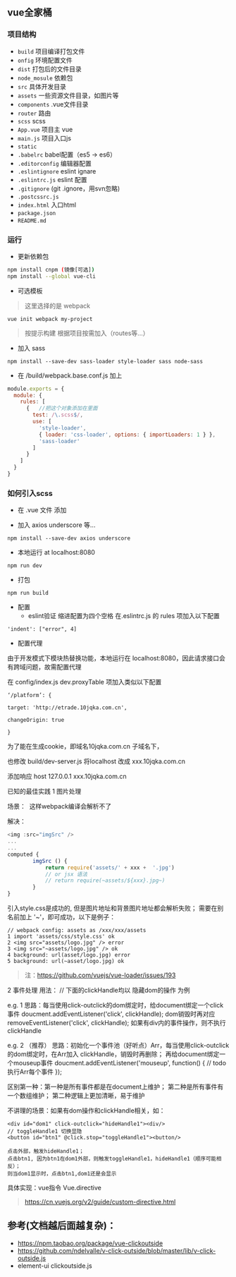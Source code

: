 ## vue全家桶

### 项目结构

* `build` 项目编译打包文件
* `onfig` 环境配置文件
* `dist` 打包后的文件目录
* `node_mosule` 依赖包
* `src` 具体开发目录
* `assets` 一些资源文件目录，如图片等
* `components` .vue文件目录
* `router` 路由
* `scss` scss
* `App.vue` 项目主 vue
* `main.js` 项目入口js
* `static`
* `.babelrc` babel配置（es5 → es6）
* `.editorconfig` 编辑器配置
* `.eslintignore` eslint ignare
* `.eslintrc.js` eslint 配置
* `.gitignore` (git .ignore，用svn忽略)
* `.postcssrc.js`
* `index.html` 入口html
* `package.json`
* `README.md`

### 运行

* 更新依赖包

```bash
npm install cnpm (镜像[可选])
npm install --global vue-cli
```

* 可选模板

> 这里选择的是 webpack

```bath
vue init webpack my-project
```

> 按提示构建 根据项目按需加入（routes等...）

* 加入 sass

```bath
npm install --save-dev sass-loader style-loader sass node-sass
```

* 在 /build/webpack.base.conf.js 加上
```js
module.exports = {
  module: {
    rules: [
      {   //把这个对象添加在里面
        test: /\.scss$/,
        use: [
          'style-loader',
          { loader: 'css-loader', options: { importLoaders: 1 } },
          'sass-loader'
        ]
      }
    ]
  }
}
```

### 如何引入scss

* 在 .vue 文件 添加
<style lang="scss">
    @import './xxx.scss'
</style>

* 加入 axios underscore 等...
```bath
npm install --save-dev axios underscore
```
* 本地运行 at localhost:8080
```bath
npm run dev
```
* 打包
```bath
npm run build
```
* 配置
   - eslint验证 缩进配置为四个空格
在.eslintrc.js 的 rules 项加入以下配置
```bath
'indent': ["error", 4]
```
* 配置代理

由于开发模式下模块热替换功能，本地运行在 localhost:8080，因此请求接口会有跨域问题，故需配置代理

在 config/index.js dev.proxyTable 项加入类似以下配置
```bath
‘/platform’: {

target: 'http://etrade.10jqka.com.cn',

changeOrigin: true

}
```
为了能在生成cookie，即域名10jqka.com.cn 子域名下，

也修改 build/dev-server.js 将localhost 改成 xxx.10jqka.com.cn

添加响应 host 127.0.0.1 xxx.10jqka.com.cn

已知的最佳实践
1 图片处理

场景：
<img :src="'assets/' + xxx +  '.jpg'" />
这样webpack编译会解析不了


解决：
```js
<img :src="imgSrc" />
...
...
computed {
        imgSrc () {
            return require('assets/' + xxx +  '.jpg')
            // or jsx 语法
            // return require(~assets/${xxx}.jpg~)
        }
}
```

引入style.css是成功的, 但是图片地址和背景图片地址都会解析失败；
需要在别名前加上 '~'，即可成功，以下是例子：
```bath
// webpack config: assets as /xxx/xxx/assets
1 import 'assets/css/style.css' ok
2 <img src="assets/logo.jpg" /> error
3 <img src="~assets/logo.jpg" /> ok
4 background: url(asset/logo.jpg) error
5 background: url(~asset/logo.jpg) ok
```
> 注：https://github.com/vuejs/vue-loader/issues/193

2 事件处理
用法：
// 下面的clickHandle均以 隐藏dom的操作 为例
<div click-outclick="clickHandle"><div/>
e.g. 1
思路：每当使用click-outclick的dom绑定时，给document绑定一个click事件 doucment.addEventListener('click', clickHandle);
      dom销毁时再对应 removeEventListener('click', clickHandle);
      如果有div内的事件操作，则不执行clickHandle



e.g. 2 （推荐）
思路：初始化一个事件池（好听点）Arr，每当使用click-outclick的dom绑定时，在Arr加入 clickHandle，销毁时再删除；
      再给document绑定一个mouseup事件 doucment.addEventListener('mouseup', function() {
            // todo 执行Arr每个事件
      });


区别第一种：第一种是所有事件都是在document上维护；
            第二种是所有事件有一个数组维护；
            第二种逻辑上更加清晰，易于维护


不讲理的场景：如果有dom操作和clickHandle相关，如：

    <div id="dom1" click-outclick="hideHandle1"><div/>
    // toggleHandle1 切换显隐
    <button id="btn1" @click.stop="toggleHandle1"><button/>

    点击外部，触发hideHandle1；
    点击btn1, 因为btn1在dom1外部，则触发toggleHandle1，hideHandle1（顺序可能相反）；
    则当dom1显示时，点击btn1,dom1还是会显示

具体实现：vue指令 Vue.directive
> https://cn.vuejs.org/v2/guide/custom-directive.html

## 参考(文档越后面越复杂)：
* https://npm.taobao.org/package/vue-clickoutside
* https://github.com/ndelvalle/v-click-outside/blob/master/lib/v-click-outside.js
* element-ui clickoutside.js


    
      

